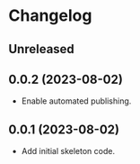 # Changelog

## Unreleased

## 0.0.2 (2023-08-02)

- Enable automated publishing.

## 0.0.1 (2023-08-02)

- Add initial skeleton code.
